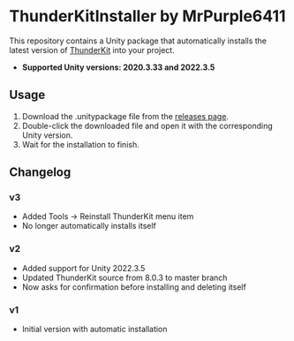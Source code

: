 # ThunderKitInstaller by MrPurple6411
This repository contains a Unity package that automatically installs the latest version of 
[ThunderKit](https://github.com/passivepicasso/ThunderKit) into your project.

- **Supported Unity versions: 2020.3.33 and 2022.3.5**

## Usage
1. Download the .unitypackage file from the [releases page](https://github.com/KSP2Community/ThunderKitInstaller/releases).
2. Double-click the downloaded file and open it with the corresponding Unity version.
3. Wait for the installation to finish.

## Changelog
### v3
- Added Tools -> Reinstall ThunderKit menu item
- No longer automatically installs itself
### v2
- Added support for Unity 2022.3.5
- Updated ThunderKit source from 8.0.3 to master branch
- Now asks for confirmation before installing and deleting itself
### v1
- Initial version with automatic installation